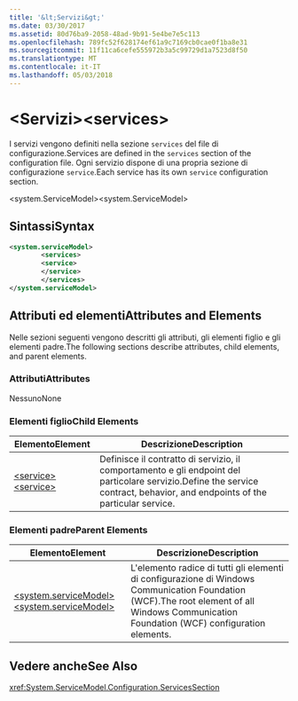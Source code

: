 ```yaml
---
title: '&lt;Servizi&gt;'
ms.date: 03/30/2017
ms.assetid: 80d76ba9-2058-48ad-9b91-5e4be7e5c113
ms.openlocfilehash: 789fc52f628174ef61a9c7169cb0cae0f1ba8e31
ms.sourcegitcommit: 11f11ca6cefe555972b3a5c99729d1a7523d8f50
ms.translationtype: MT
ms.contentlocale: it-IT
ms.lasthandoff: 05/03/2018
---
```

# <a name="ltservicesgt"></a><span data-ttu-id="4f20c-102">&lt;Servizi&gt;</span><span class="sxs-lookup"><span data-stu-id="4f20c-102">&lt;services&gt;</span></span>
<span data-ttu-id="4f20c-103">I servizi vengono definiti nella sezione `services` del file di configurazione.</span><span class="sxs-lookup"><span data-stu-id="4f20c-103">Services are defined in the `services` section of the configuration file.</span></span> <span data-ttu-id="4f20c-104">Ogni servizio dispone di una propria sezione di configurazione `service`.</span><span class="sxs-lookup"><span data-stu-id="4f20c-104">Each service has its own `service` configuration section.</span></span>  
  
 <span data-ttu-id="4f20c-105">\<system.ServiceModel></span><span class="sxs-lookup"><span data-stu-id="4f20c-105">\<system.ServiceModel></span></span>  
  
## <a name="syntax"></a><span data-ttu-id="4f20c-106">Sintassi</span><span class="sxs-lookup"><span data-stu-id="4f20c-106">Syntax</span></span>  
  
```xml  
<system.serviceModel>  
        <services>  
        <service>  
        </service>  
        </services>  
</system.serviceModel>  
```  
  
## <a name="attributes-and-elements"></a><span data-ttu-id="4f20c-107">Attributi ed elementi</span><span class="sxs-lookup"><span data-stu-id="4f20c-107">Attributes and Elements</span></span>  
 <span data-ttu-id="4f20c-108">Nelle sezioni seguenti vengono descritti gli attributi, gli elementi figlio e gli elementi padre.</span><span class="sxs-lookup"><span data-stu-id="4f20c-108">The following sections describe attributes, child elements, and parent elements.</span></span>  
  
### <a name="attributes"></a><span data-ttu-id="4f20c-109">Attributi</span><span class="sxs-lookup"><span data-stu-id="4f20c-109">Attributes</span></span>  
 <span data-ttu-id="4f20c-110">Nessuno</span><span class="sxs-lookup"><span data-stu-id="4f20c-110">None</span></span>  
  
### <a name="child-elements"></a><span data-ttu-id="4f20c-111">Elementi figlio</span><span class="sxs-lookup"><span data-stu-id="4f20c-111">Child Elements</span></span>  
  
|<span data-ttu-id="4f20c-112">Elemento</span><span class="sxs-lookup"><span data-stu-id="4f20c-112">Element</span></span>|<span data-ttu-id="4f20c-113">Descrizione</span><span class="sxs-lookup"><span data-stu-id="4f20c-113">Description</span></span>|  
|-------------|-----------------|  
|[<span data-ttu-id="4f20c-114">\<service></span><span class="sxs-lookup"><span data-stu-id="4f20c-114">\<service></span></span>](../../../../../docs/framework/configure-apps/file-schema/wcf/service.md)|<span data-ttu-id="4f20c-115">Definisce il contratto di servizio, il comportamento e gli endpoint del particolare servizio.</span><span class="sxs-lookup"><span data-stu-id="4f20c-115">Define the service contract, behavior, and endpoints of the particular service.</span></span>|  
  
### <a name="parent-elements"></a><span data-ttu-id="4f20c-116">Elementi padre</span><span class="sxs-lookup"><span data-stu-id="4f20c-116">Parent Elements</span></span>  
  
|<span data-ttu-id="4f20c-117">Elemento</span><span class="sxs-lookup"><span data-stu-id="4f20c-117">Element</span></span>|<span data-ttu-id="4f20c-118">Descrizione</span><span class="sxs-lookup"><span data-stu-id="4f20c-118">Description</span></span>|  
|-------------|-----------------|  
|[<span data-ttu-id="4f20c-119">\<system.serviceModel></span><span class="sxs-lookup"><span data-stu-id="4f20c-119">\<system.serviceModel></span></span>](../../../../../docs/framework/configure-apps/file-schema/wcf/system-servicemodel.md)|<span data-ttu-id="4f20c-120">L'elemento radice di tutti gli elementi di configurazione di Windows Communication Foundation (WCF).</span><span class="sxs-lookup"><span data-stu-id="4f20c-120">The root element of all Windows Communication Foundation (WCF) configuration elements.</span></span>|  
  
## <a name="see-also"></a><span data-ttu-id="4f20c-121">Vedere anche</span><span class="sxs-lookup"><span data-stu-id="4f20c-121">See Also</span></span>  
 <xref:System.ServiceModel.Configuration.ServicesSection>
